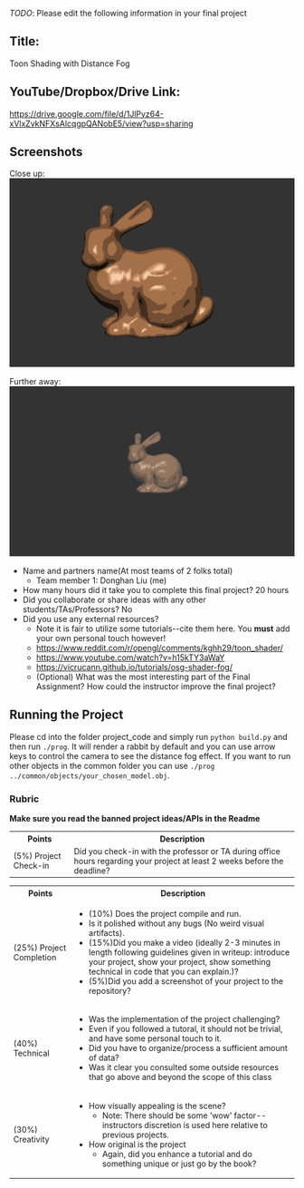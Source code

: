 _TODO_: Please edit the following information in your final project

## Title:

Toon Shading with Distance Fog

## YouTube/Dropbox/Drive Link:

https://drive.google.com/file/d/1JlPyz64-xVlxZvkNFXsAlcqgpQANobE5/view?usp=sharing

## Screenshots

Close up:
![bunny close](bunny_close.png)

Further away:
![bunny away](bunny_far.png)

- Name and partners name(At most teams of 2 folks total)
  - Team member 1: Donghan Liu (me)
- How many hours did it take you to complete this final project? 20 hours
- Did you collaborate or share ideas with any other students/TAs/Professors? No
- Did you use any external resources?
  - Note it is fair to utilize some tutorials--cite them here. You **must** add your own personal touch however!
  - https://www.reddit.com/r/opengl/comments/kghh29/toon_shader/
  - https://www.youtube.com/watch?v=h15kTY3aWaY
  - https://vicrucann.github.io/tutorials/osg-shader-fog/
  - (Optional) What was the most interesting part of the Final Assignment? How could the instructor improve the final project?

## Running the Project

Please cd into the folder project_code and simply run `python build.py` and then run `./prog`. It will render a rabbit by default and you can use arrow keys to control the camera to see the distance fog effect. If you want to run other objects in the common folder you can use `./prog ../common/objects/your_chosen_model.obj`.

### Rubric

**Make sure you read the banned project ideas/APIs in the Readme**

<table>
  <tbody>
    <tr>
      <th>Points</th>
      <th align="center">Description</th>
    </tr>
    <tr>
      <td>(5%) Project Check-in</td>
     <td align="left">Did you check-in with the professor or TA during office hours regarding your project at least 2 weeks before the deadline?</td>
    </tr>
  </tbody>
</table>

<table>
  <tbody>
    <tr>
      <th>Points</th>
      <th align="center">Description</th>
    </tr>
    <tr>
      <td>(25%) Project Completion</td>
     <td align="left"><ul><li>(10%) Does the project compile and run.</li><li>Is it polished without any bugs (No weird visual artifacts).</li><li>(15%)Did you make a video (ideally 2-3 minutes in length following guidelines given in writeup: introduce your project, show your project, show something technical in code that you can explain.)?</li><li>(5%)Did you add a screenshot of your project to the repository?</li></ul></td>
    </tr>
    <tr>
      <td>(40%) Technical</td>
      <td align="left"><ul><li>Was the implementation of the project challenging?</li><li>Even if you followed a tutoral, it should not be trivial, and have some personal touch to it.</li><li>Did you have to organize/process a sufficient amount of data?</li><li>Was it clear you consulted some outside resources that go above and beyond the scope of this class</li></ul></td>
    </tr>
    <tr>
      <td>(30%) Creativity</td>
      <td align="left"><ul><li>How visually appealing is the scene?<ul><li>Note: There should be some 'wow' factor--instructors discretion is used here relative to previous projects.</li></ul></li><li>How original is the project<ul><li>Again, did you enhance a tutorial and do something unique or just go by the book?</li></ul></li></ul></td>
    </tr>
  </tbody>
</table>
